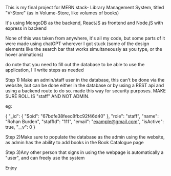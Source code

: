 This is my final project for MERN stack- Library Management System, titled "V-Store" (as in Volume-Store, like volumes of books)

It's using MongoDB as the backend, ReactJS as frontend and Node.jS with express in backend

None of this was taken from anywhere, it's all my code, but some parts of it were made using chatGPT wherever I got stuck (some of the design elements like the search bar that works simultaneously as you type, or the hover animations)

do note that you need to fill out the database to be able to use the application, I'll write steps as needed

Step 1) Make an admin/staff user in the database, this can't be done via the website, but can be done either in the database or by using a REST api and using a backend route to do so. made this way for security purposes. MAKE SURE ROLL IS "staff" AND NOT ADMIN.

eg:

{
  "_id": {
    "$oid": "67bdfe38feec8fbc92f46d40"
  },
  "role": "staff",
  "name": "Rohan Burden",
  "staffId": "111",
  "email": "example@gmail.com",
  "isActive": true,
  "__v": 0
}

Step 2)Make sure to populate the database as the admin using the website, as admin has the ability to add books in the Book Catalogue page

Step 3)Any other person that signs in using the webpage is automatically a "user", and can freely use the system

Enjoy
